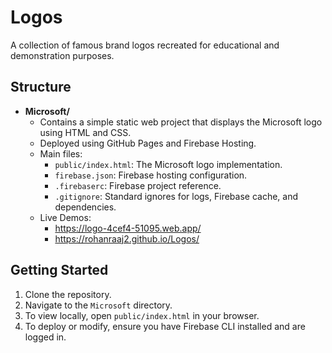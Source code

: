 # Logos

A collection of famous brand logos recreated for educational and demonstration purposes.

## Structure

- **Microsoft/**
  - Contains a simple static web project that displays the Microsoft logo using HTML and CSS.
  - Deployed using GitHub Pages and Firebase Hosting.
  - Main files:
    - `public/index.html`: The Microsoft logo implementation.
    - `firebase.json`: Firebase hosting configuration.
    - `.firebaserc`: Firebase project reference.
    - `.gitignore`: Standard ignores for logs, Firebase cache, and dependencies.
  - Live Demos:
    - https://logo-4cef4-51095.web.app/
    - https://rohanraaj2.github.io/Logos/

## Getting Started

1. Clone the repository.
2. Navigate to the `Microsoft` directory.
3. To view locally, open `public/index.html` in your browser.
4. To deploy or modify, ensure you have Firebase CLI installed and are logged in.
